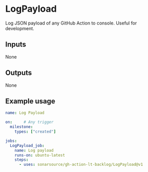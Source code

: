 # LogPayload

Log JSON payload of any GitHub Action to console. Useful for development. 

## Inputs

None

## Outputs

None

## Example usage

```yaml
name: Log Payload

on:     # Any trigger
  milestone:
    types: ["created"]

jobs:
  LogPayload_job:
    name: Log payload
    runs-on: ubuntu-latest
    steps:
      - uses: sonarsource/gh-action-lt-backlog/LogPayload@v1
```